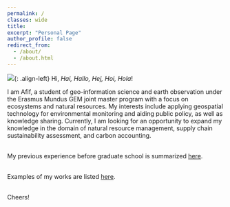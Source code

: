 ```yaml
---
permalink: /
classes: wide
title:
excerpt: "Personal Page"
author_profile: false
redirect_from:
  - /about/
  - /about.html
---
```

![](https://geografif.github.io/images/profile.png){: .align-left} Hi, *Hai, Hallo, Hej, Hoi, Hola*!
<p><p>
I am Afif, a student of geo-information science and earth observation under the Erasmus Mundus GEM joint master program with a focus on ecosystems and natural resources. My interests include applying geospatial technology for environmental monitoring and aiding public policy, as well as knowledge sharing. Currently, I am looking for an opportunity to expand my knowledge in the domain of natural resource management, supply chain sustainability assessment, and carbon accounting.

<p><p>
<br>
My previous experience before graduate school is summarized <a href="https://geografif.github.io/cv/">here</a>.

<p><p>
<br>
Examples of my works are listed <a href="https://geografif.github.io/portfolio/">here</a>.
<p><p>
<br>
Cheers!
